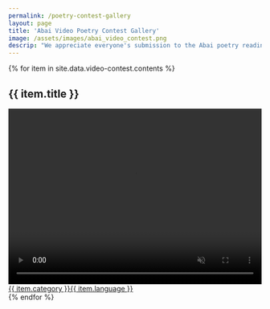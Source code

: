 ```yaml
---
permalink: /poetry-contest-gallery
layout: page
title: 'Abai Video Poetry Contest Gallery'
image: /assets/images/abai_video_contest.png
descrip: "We appreciate everyone's submission to the Abai poetry reading video contest."
---
```


<div class="row">
{% for item in site.data.video-contest.contents %}
  <div class="col-sm-12 col-md-6">
  <div class="d-flex flex-column">
    <h2 class="p-2 text-center underlinzz">{{ item.title }}</h2>
    <a href="{%if item.href %} {{ item.href }} {% else %} {{ item.src }} {% endif %}" target="_blank">
      <div class="video-card m-2 p-2">
      <video class="card-img-top" width="100%" height="350px" playsinline="playsinline" autoplay="autoplay" muted="muted" loop="loop">
        <source src="{{ item.src }}" type="video/mp4">
      </video>
      <div class="vid-meta p-1"><span class="catagory p-1">{{ item.category }}</span><span class="language p-1">{{ item.language }}</span></div>
      </div>
    </a>
  </div>
  </div>
  {% endfor %}
</div>
